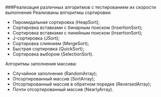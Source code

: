 ###Реализация различных алгоритмов с тестированием их скорости выполнения
Реализваны влгоритмы сортировки:
- Пиромидальная сортировка (HeapSort);
- Сортировка вставками с бинарным поиском (InsertionSort);
- Сортировка вставками с линейным поиском (InsertionSort);
- J-сортировка (JSort);
- Сортировка слиянием (MergeSort);
- Быстрая сортировка (QuickSort);
- Сортировка выбором (SelectionSort).    

Алгоритмы заполнения массива:
- Случайное заполнение (RandomArray);
- Отсортированный массив (SortArray);
- Отсортированный массив в обратном порядке (ReversedArray);
- Почти отсортированный массив (NearlyArray).

